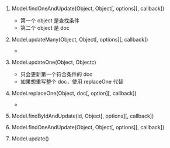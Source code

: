 1. Model.findOneAndUpdate(Object, Object[, options][, callback])

   - 第一个 object 是查找条件
   - 第二个 object 是 doc

2. Model.updateMany(Object, Object[, options][, callback])

   -

3. Model.updateOne(Object, Objectc)

   - 只会更新第一个符合条件的 doc
   - 如果想重写整个 doc，使用 replaceOne 代替

4. Model.replaceOne(Object, doc[, option][, callback])

   -

5. Model.findByIdAndUpdate(id, Object[, options][, callback])

6. Model.findOneAndUpdate(Object, Object[, options][, callback])

7. Model.update()
